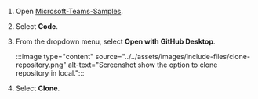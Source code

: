 
1. Open [Microsoft-Teams-Samples](https://github.com/OfficeDev/Microsoft-Teams-Samples).
1. Select **Code**.
1. From the dropdown menu, select **Open with GitHub Desktop**.

   :::image type="content" source="../../assets/images/include-files/clone-repository.png" alt-text="Screenshot show the option to clone repository in local.":::

1. Select **Clone**. 
